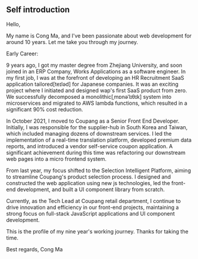 ## Self introduction

Hello,

My name is Cong Ma, and I've been passionate about web development for around 10 years. Let me take you through my journey.


Early Career:

9 years ago, I got my master degree from Zhejiang University, and soon joined in an ERP Company, Works Applications as a software engineer. In my first job, I was at the forefront of developing an HR Recruitment SaaS application tailored\[teɪləd\] for Japanese companies. It was an exciting project where I initiated and designed wap's first SaaS product from zero. We successfully decomposed a monolithic\[ˌmɒnəˈlɪθɪk\] system into microservices and migrated to AWS lambda functions, which resulted in a significant 90% cost reduction.

In October 2021, I moved to Coupang as a Senior Front End Developer. Initially, I was responsible for the supplier-hub in South Korea and Taiwan, which included managing dozens of downstream services. I led the implementation of a real-time translation platform, developed premium data reports, and introduced a vendor self-service coupon application. A significant achievement during this time was refactoring our downstream web pages into a micro frontend system.

From last year, my focus shifted to the Selection Intelligent Platform, aiming to streamline Coupang's product selection process. I designed and constructed the web application using new js technologies, led the front-end development, and built a UI component library from scratch.

Currently, as the Tech Lead at Coupang retail department, I continue to drive innovation and efficiency in our front-end projects, maintaining a strong focus on full-stack JavaScript applications and UI component development.


This is the profile of my nine year's working journey. Thanks for taking the time.

Best regards,
Cong Ma